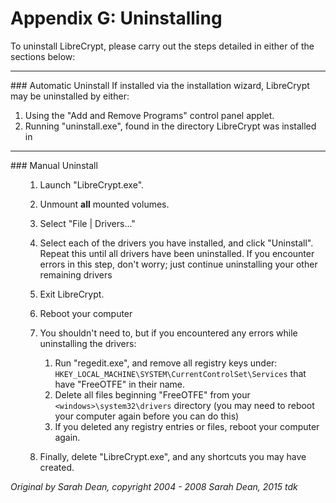 # Appendix G: Uninstalling

To uninstall LibreCrypt, please carry out the steps detailed in either of the sections below:

* * * 
<A NAME="level_3_heading_1">
### Automatic Uninstall
</A>
If installed via the installation wizard, LibreCrypt may be uninstalled by either:


1. Using the "Add and Remove Programs" control panel applet.
1. Running "uninstall.exe", found in the directory LibreCrypt was installed in


* * * 
<A NAME="level_3_heading_2">
### Manual Uninstall
</A>

<OL>

1. Launch "LibreCrypt.exe".
1. Unmount **all** mounted volumes.

1. Select "File | Drivers..."

1. Select each of the drivers you have installed, and click "Uninstall". Repeat this until all drivers have been uninstalled. If you encounter errors in this step, don't worry; just continue uninstalling your other remaining drivers
1. Exit LibreCrypt.

1. Reboot your computer
1. You shouldn't need to, but if you encountered any errors while uninstalling the drivers:
	1. Run "regedit.exe", and remove all registry keys under: `HKEY_LOCAL_MACHINE\SYSTEM\CurrentControlSet\Services` that have "FreeOTFE" in their name.	
	2. Delete all files beginning "FreeOTFE" from your `<windows>\system32\drivers` directory (you may need to reboot your computer again before you can do this)
	3. If you deleted any registry entries or files, reboot your computer again.


1. Finally, delete "LibreCrypt.exe", and any shortcuts you may have created.
</OL>

_Original by Sarah Dean, copyright 2004 - 2008 Sarah Dean, 2015 tdk_
